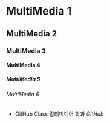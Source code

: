 # MultiMedia 1
## MultiMedia 2
### MultiMedia 3
#### MultiMedia 4
##### MultiMedia 5
###### MultiMedia 6

+ GitHub Class
멀티미디어 학과 *GitHub*
